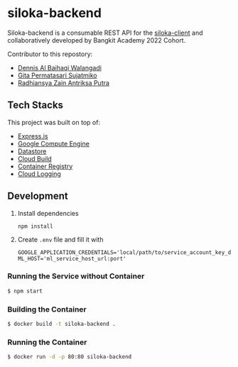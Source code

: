 # siloka-backend

Siloka-backend is a consumable REST API for the [siloka-client](https://github.com/c22-cb02/siloka-client) and collaboratively developed by Bangkit Academy 2022 Cohort.

Contributor to this repostory:

- [Dennis Al Baihaqi Walangadi](https://github.com/dnswd)
- [Gita Permatasari Sujatmiko](https://github.com/gpersable)
- [Radhiansya Zain Antriksa Putra](https://github.com/RadhiansyaZ)

## Tech Stacks

This project was built on top of:

- [Express.js](https://expressjs.com/)
- [Google Compute Engine](https://console.cloud.google.com/compute/instances)
- [Datastore](https://console.cloud.google.com/datastore)
- [Cloud Build](https://console.cloud.google.com/cloud-build/builds)
- [Container Registry](https://console.cloud.google.com/gcr/)
- [Cloud Logging](https://console.cloud.google.com/logs/query)

## Development

1. Install dependencies
   ```
   npm install
   ```
2. Create `.env` file and fill it with
   ```
   GOOGLE_APPLICATION_CREDENTIALS='local/path/to/service_account_key_datastore.json'
   ML_HOST='ml_service_host_url:port'
   ```

### Running the Service without Container

```bash
$ npm start
```

### Building the Container

```bash
$ docker build -t siloka-backend .
```

### Running the Container

```bash
$ docker run -d -p 80:80 siloka-backend
```
